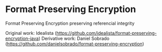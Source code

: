 # Format Preserving Encryption
Format Preserving Encryption preserving referencial integrity

Original work: Idealista (https://github.com/idealista/format-preserving-encryption-java)
Derivative work: Daniel Sobrado (https://github.com/danielsobrado/format-preserving-encryption)
